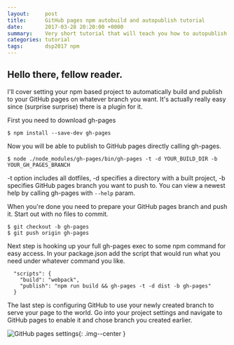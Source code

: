 ```yaml
---
layout:     post
title:      GitHub pages npm autobuild and autopublish tutorial
date:       2017-03-28 20:20:00 +0000
summary:    Very short tutorial that will teach you how to autopublish your node project
categories: tutorial 
tags:       dsp2017 npm 
---
```


## Hello there, fellow reader. 

I'll cover setting your npm based project to automatically build and publish to
your GitHub pages on whatever branch you want. It's actually really easy since
(surprise surprise) there is a plugin for it.

First you need to download gh-pages

``` 
$ npm install --save-dev gh-pages
```

Now you will be able to publish to GitHub pages directly calling gh-pages. 

```
$ node ./node_modules/gh-pages/bin/gh-pages -t -d YOUR_BUILD_DIR -b YOUR_GH_PAGES_BRANCH
```

-t option includes all dotfiles, -d specifies a directory with a built project, -b 
specifies GitHub pages branch you want to push to. You can view a newest help by 
calling gh-pages with `--help` param.

When you're done you need to prepare your GitHub pages branch and push it. Start 
out with no files to commit. 

```
$ git checkout -b gh-pages
$ git push origin gh-pages
```

Next step is hooking up your full gh-pages exec to some npm command for easy access.
In your package.json add the script that would run what you need under whatever command
you like. 


```
  "scripts": {
    "build": "webpack",
    "publish": "npm run build && gh-pages -t -d dist -b gh-pages"
  }
```

The last step is configuring GitHub to use your newly created branch to serve your page
to the world. Go into your project settings and navigate to GitHub pages to enable
it and chose branch you created earlier. 

![GitHub pages settings](https://i.imgur.com/A0pcvQR.png){: .img--center }
